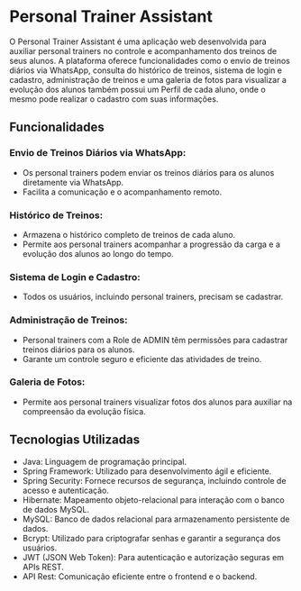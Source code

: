 # Personal Trainer Assistant


O Personal Trainer Assistant é uma aplicação web desenvolvida para auxiliar personal trainers no controle e acompanhamento dos treinos de seus alunos. A plataforma oferece funcionalidades como o envio de treinos diários via WhatsApp, consulta do histórico de treinos, sistema de login e cadastro, administração de treinos e uma galeria de fotos para visualizar a evolução dos alunos também possui um Perfil de cada aluno, onde o mesmo pode realizar o cadastro com suas informações.

## Funcionalidades

### Envio de Treinos Diários via WhatsApp:

- Os personal trainers podem enviar os treinos diários para os alunos diretamente via WhatsApp.
- Facilita a comunicação e o acompanhamento remoto.

  
### Histórico de Treinos:

- Armazena o histórico completo de treinos de cada aluno.
- Permite aos personal trainers acompanhar a progressão da carga e a evolução dos alunos ao longo do tempo.

### Sistema de Login e Cadastro:

- Todos os usuários, incluindo personal trainers, precisam se cadastrar.

### Administração de Treinos:

- Personal trainers com a Role de ADMIN têm permissões para cadastrar treinos diários para os alunos.
- Garante um controle seguro e eficiente das atividades de treino.


### Galeria de Fotos:

- Permite aos personal trainers visualizar fotos dos alunos para auxiliar na compreensão da evolução física.

## Tecnologias Utilizadas

- Java: Linguagem de programação principal.
- Spring Framework: Utilizado para desenvolvimento ágil e eficiente.
- Spring Security: Fornece recursos de segurança, incluindo controle de acesso e autenticação.
- Hibernate: Mapeamento objeto-relacional para interação com o banco de dados MySQL.
- MySQL: Banco de dados relacional para armazenamento persistente de dados.
- Bcrypt: Utilizado para criptografar senhas e garantir a segurança dos usuários.
- JWT (JSON Web Token): Para autenticação e autorização seguras em APIs REST.
- API Rest: Comunicação eficiente entre o frontend e o backend.
